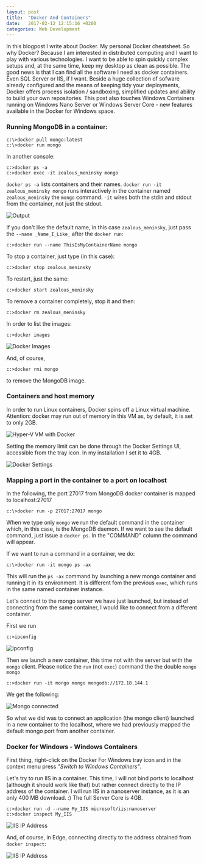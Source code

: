 ```yaml
---
layout: post
title:  "Docker And Containers"
date:   2017-02-12 12:15:16 +0200
categories: Web Development
---
```

In this blogpost I write about Docker. My personal Docker cheatsheet. So why Docker? Because I am interested in distributed computing and I want to play with various technologies. 
I want to be able to spin quickly complex setups and, at the same time, keep my desktop as clean as possible. The good news is that I can find all the software I need as docker containers. Even SQL Server or IIS, if I want.
Beside a huge collection of sofware already configured and the means of keeping tidy your deployments, Docker offers process isolation / sandboxing, simplified updates and ability to build your own repositories. 
This post also touches Windows Containers running on Windows Nano Server or Windows Server Core - new features available in the Docker for Windows space.

### Running MongoDB in a container:

```
c:\>docker pull mongo:latest
c:\>docker run mongo
```

In another console:
```
c:>docker ps -a
c:>docker exec -it zealous_meninsky mongo
```

`docker ps -a` lists containers and their names. `docker run -it zealous_meninsky mongo` runs interactively in the container named `zealous_meninsky` the `mongo` command. 
`-it` wires both the stdin and stdout from the container, not just the stdout.

![Output]({{site.url}}/assets/docker_1.png)

If you don't like the default name, in this case `zealous_meninsky`, just pass the `--name _Name_I_Like_` after the `docker run`:

```
c:>docker run --name ThisIsMyContainerName mongo
```

To stop a container, just type (in this case):

```
c:>docker stop zealous_meninsky
```

To restart, just the same:

```
c:>docker start zealous_meninsky
```

To remove a container completely, stop it and then:

```
c:>docker rm zealous_meninsky
```

In order to list the images:

```
c:>docker images
```

![Docker Images]({{site.url}}/assets/docker_4.png)

And, of course, 
```
c:>docker rmi mongo
```
to remove the MongoDB image.

### Containers and host memory

In order to run Linux containers, Docker spins off a Linux virtual machine. Attention: docker may run out of memory in this VM as, by default, it is set to only 2GB. 

![Hyper-V VM with Docker]({{site.url}}/assets/docker_2.png)

Setting the memory limit can be done through the Docker Settings UI, accessible from the tray icon. In my installation I set it to 4GB.

![Docker Settings]({{site.url}}/assets/docker_3.png)

### Mapping a port in the container to a port on localhost

In the following, the port 27017 from MongoDB docker container is mapped to localhost:27017

```
c:\>docker run -p 27017:27017 mongo
```

When we type only `mongo` we run the default command in the container which, in this case, is the MongoDB daemon. If we want to see the default command, just issue a `docker ps`. In the "COMMAND" column the command will appear.

If we want to run a command in a container, we do:

```
c:\>docker run -it mongo ps -ax
```

This will run the `ps -ax` command by launching a new mongo container and running it in its environment. It is different fom the previous `exec`, which runs in the same named container instance.

Let's connect to the mongo server we have just launched, but instead of connecting from the same container, I would like to connect from a different container. 

First we run

```
c:>ipconfig
```

![ipconfig]({{site.url}}/assets/docker_5.png)

Then we launch a new container, this time not with the server but with the `mongo` client. Please notice the `run` (not `exec`) command the the double `mongo mongo`

```
c:>docker run -it mongo mongo mongodb://172.18.144.1
```

We get the following:

![Mongo connected]({{site.url}}/assets/docker_6.png)

So what we did was to connect an application (the mongo client) launched in a new container to the localhost, where we had previously mapped the default mongo port from another container.

### Docker for Windows - Windows Containers

First thing, right-click on the Docker For Windows tray icon and in the context menu press *"Switch to Windows Containers"*.

Let's try to run IIS in a container. This time, I will not bind ports to localhost (although it should work like that) but rather connect directly to the IP address of the container. 
I will run IIS in a nanoserver instance, as it is an only 400 MB download. :) The full Server Core is 4GB.

```
c:>docker run -d --name My_IIS microsoft/iis:nanoserver
c:>docker inspect My_IIS
```
![IIS IP Address]({{site.url}}/assets/docker_7.png)

And, of course, in Edge, connecting directly to the address obtained from `docker inspect`:

![IIS IP Address]({{site.url}}/assets/docker_8.png)








